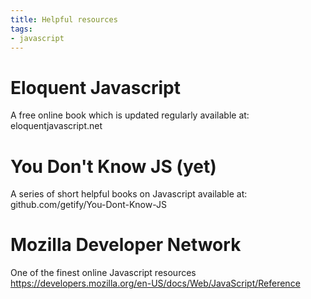```yaml
---
title: Helpful resources
tags:
- javascript
---
```


# Eloquent Javascript
A free online book which is updated regularly available at: eloquentjavascript.net

# You Don't Know JS (yet)
A series of short helpful books on Javascript available at: github.com/getify/You-Dont-Know-JS

# Mozilla Developer Network
One of the finest online Javascript resources https://developers.mozilla.org/en-US/docs/Web/JavaScript/Reference